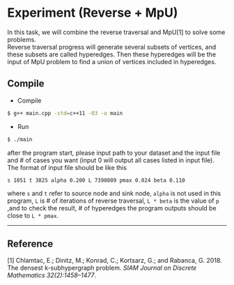 # Experiment (Reverse + MpU)

In this task, we will combine the reverse traversal and MpU[1] to solve some problems.  
Reverse traversal progress will generate several subsets of vertices, and these subsets are called hyperedges. Then these hyperedges will be the input of MpU problem to find a union of vertices included in hyperedges.

## Compile

- Compile  

```bash
$ g++ main.cpp -std=c++11 -O3 -o main
```

- Run  

```bash
$ ./main
```

after the program start, please input path to your dataset and the input file and # of cases you want (input 0 will output all cases listed in input file).  
The format of input file should be like this

```
s 1051 t 3825 alpha 0.200 L 7398809 pmax 0.024 beta 0.110
```

where `s` and `t` refer to source node and sink node, `alpha` is not used in this program, `L` is # of iterations of reverse traversal, `L * beta` is the value of `p` ,and to check the result, # of hyperedges the program outputs should be close to `L * pmax`.

---
## Reference

[1] Chlamtac, E.; Dinitz, M.; Konrad, C.; Kortsarz, G.; and Rabanca, G. 2018. The densest k-subhypergraph problem. _SIAM Journal on Discrete Mathematics 32(2):1458–1477_.